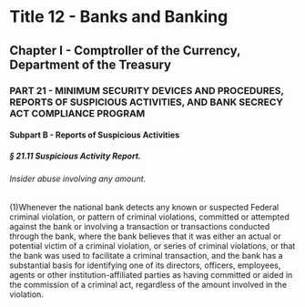 
# Title 12 - Banks and Banking
## Chapter I - Comptroller of the Currency, Department of the Treasury
### PART 21 - MINIMUM SECURITY DEVICES AND PROCEDURES, REPORTS OF SUSPICIOUS ACTIVITIES, AND BANK SECRECY ACT COMPLIANCE PROGRAM
#### Subpart B - Reports of Suspicious Activities
##### § 21.11 Suspicious Activity Report.
###### Insider abuse involving any amount.

(1)Whenever the national bank detects any known or suspected Federal criminal violation, or pattern of criminal violations, committed or attempted against the bank or involving a transaction or transactions conducted through the bank, where the bank believes that it was either an actual or potential victim of a criminal violation, or series of criminal violations, or that the bank was used to facilitate a criminal transaction, and the bank has a substantial basis for identifying one of its directors, officers, employees, agents or other institution-affiliated parties as having committed or aided in the commission of a criminal act, regardless of the amount involved in the violation.
